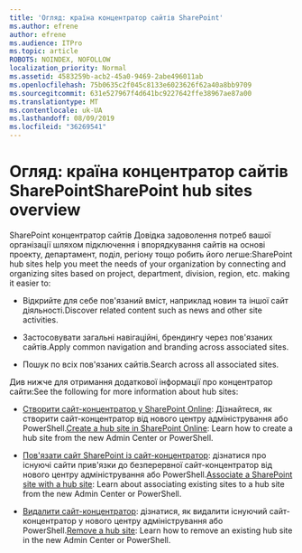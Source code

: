 ```yaml
---
title: 'Огляд: країна концентратор сайтів SharePoint'
ms.author: efrene
author: efrene
ms.audience: ITPro
ms.topic: article
ROBOTS: NOINDEX, NOFOLLOW
localization_priority: Normal
ms.assetid: 4583259b-acb2-45a0-9469-2abe496011ab
ms.openlocfilehash: 75b0635c2f045c8133e6023626f62a40a8bb9709
ms.sourcegitcommit: 631e527967f4d641bc9227642ffe38967ae87a00
ms.translationtype: MT
ms.contentlocale: uk-UA
ms.lasthandoff: 08/09/2019
ms.locfileid: "36269541"
---
```

# <a name="sharepoint-hub-sites-overview"></a><span data-ttu-id="15435-102">Огляд: країна концентратор сайтів SharePoint</span><span class="sxs-lookup"><span data-stu-id="15435-102">SharePoint hub sites overview</span></span>

<span data-ttu-id="15435-103">SharePoint концентратор сайтів Довідка задоволення потреб вашої організації шляхом підключення і впорядкування сайтів на основі проекту, департамент, поділ, регіону тощо робить його легше:</span><span class="sxs-lookup"><span data-stu-id="15435-103">SharePoint hub sites help you meet the needs of your organization by connecting and organizing sites based on project, department, division, region, etc. making it easier to:</span></span>

- <span data-ttu-id="15435-104">Відкрийте для себе пов'язаний вміст, наприклад новин та іншої сайт діяльності.</span><span class="sxs-lookup"><span data-stu-id="15435-104">Discover related content such as news and other site activities.</span></span>

- <span data-ttu-id="15435-105">Застосовувати загальні навігаційні, брендингу через пов'язаних сайтів.</span><span class="sxs-lookup"><span data-stu-id="15435-105">Apply common navigation and branding across associated sites.</span></span> 

- <span data-ttu-id="15435-106">Пошук по всіх пов'язаних сайтів.</span><span class="sxs-lookup"><span data-stu-id="15435-106">Search across all associated sites.</span></span>

<span data-ttu-id="15435-107">Див нижче для отримання додаткової інформації про концентратор сайти:</span><span class="sxs-lookup"><span data-stu-id="15435-107">See the following for more information about hub sites:</span></span>
- <span data-ttu-id="15435-108">[Створити сайт-концентратор у SharePoint Online](https://docs.microsoft.com/sharepoint/create-hub-site): Дізнайтеся, як створити сайт-концентратор від нового центру адміністрування або PowerShell.</span><span class="sxs-lookup"><span data-stu-id="15435-108">[Create a hub site in SharePoint Online](https://docs.microsoft.com/sharepoint/create-hub-site): Learn how to create a hub site from the new Admin Center or PowerShell.</span></span>

- <span data-ttu-id="15435-109">[Пов'язати сайт SharePoint із сайт-концентратор](https://support.office.com/article/associate-a-sharepoint-site-with-a-hub-site-ae0009fd-af04-4d3d-917d-88edb43efc05): дізнатися про існуючі сайти прив'язки до безперервної сайт-концентратор від нового центру адміністрування або PowerShell.</span><span class="sxs-lookup"><span data-stu-id="15435-109">[Associate a SharePoint site with a hub site](https://support.office.com/article/associate-a-sharepoint-site-with-a-hub-site-ae0009fd-af04-4d3d-917d-88edb43efc05): Learn about associating existing sites to a hub site from the new Admin Center or PowerShell.</span></span>

- <span data-ttu-id="15435-110">[Видалити сайт-концентратор](https://docs.microsoft.com/sharepoint/remove-hub-site): дізнатися, як видалити існуючий сайт-концентратор у нового центру адміністрування або PowerShell.</span><span class="sxs-lookup"><span data-stu-id="15435-110">[Remove a hub site](https://docs.microsoft.com/sharepoint/remove-hub-site): Learn how to remove an existing hub site in the new Admin Center or PowerShell.</span></span>

